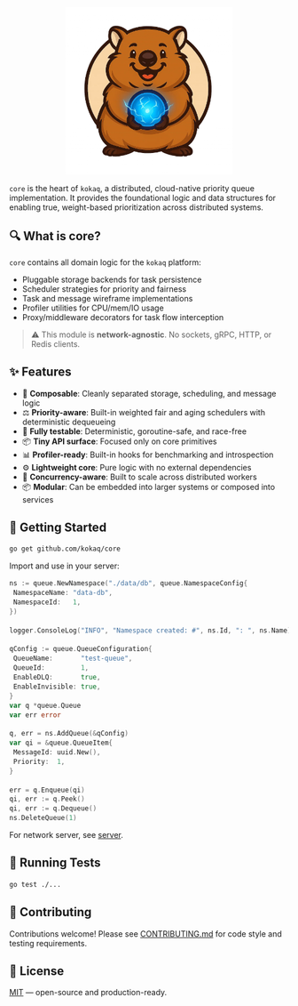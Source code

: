 <div align="center">
  <img height="300" src="https://github.com/kokaq/.github/blob/main/kokaq-core.png?raw=true" alt="cute quokka as kokaq logo"/>
</div>

`core` is the heart of `kokaq`, a distributed, cloud-native priority queue implementation. It provides the foundational logic and data structures for enabling true, weight-based prioritization across distributed systems.

<!-- [![Go Reference](https://pkg.go.dev/badge/github.com/kokaq/core.svg)](https://pkg.go.dev/github.com/kokaq/core) -->
<!-- [![Tests](https://github.com/kokaq/core/actions/workflows/test.yml/badge.svg)](https://github.com/kokaq/core/actions/workflows/test.yml) -->

## 🔍 What is core?

`core` contains all domain logic for the `kokaq` platform:

- Pluggable storage backends for task persistence
- Scheduler strategies for priority and fairness
- Task and message wireframe implementations
- Profiler utilities for CPU/mem/IO usage
- Proxy/middleware decorators for task flow interception

> ⚠️ This module is **network-agnostic**. No sockets, gRPC, HTTP, or Redis clients.

## ✨ Features

- 🧩 **Composable**: Cleanly separated storage, scheduling, and message logic
- ⚖️ **Priority-aware**: Built-in weighted fair and aging schedulers with deterministic dequeueing
- 🧪 **Fully testable**: Deterministic, goroutine-safe, and race-free
- 📦 **Tiny API surface**: Focused only on core primitives
- 📊 **Profiler-ready**: Built-in hooks for benchmarking and introspection
- ⚙️ **Lightweight core**: Pure logic with no external dependencies
- 🧵 **Concurrency-aware**: Built to scale across distributed workers
- 📦 **Modular**: Can be embedded into larger systems or composed into services

## 🚀 Getting Started

```bash
go get github.com/kokaq/core
```

Import and use in your server:

```go
ns := queue.NewNamespace("./data/db", queue.NamespaceConfig{
 NamespaceName: "data-db",
 NamespaceId:   1,
})

logger.ConsoleLog("INFO", "Namespace created: #", ns.Id, ": ", ns.Name)

qConfig := queue.QueueConfiguration{
 QueueName:       "test-queue",
 QueueId:         1,
 EnableDLQ:       true,
 EnableInvisible: true,
}
var q *queue.Queue
var err error

q, err = ns.AddQueue(&qConfig)
var qi = &queue.QueueItem{
 MessageId: uuid.New(),
 Priority:  1,
}

err = q.Enqueue(qi)
qi, err := q.Peek()
qi, err := q.Dequeue()
ns.DeleteQueue(1)
```

For network server, see [server](https://github.com/kokaq/server).

## 🧪 Running Tests

```bash
go test ./...
```

## 🧱 Contributing

Contributions welcome! Please see [CONTRIBUTING.md](./CONTRIBUTING.md) for code style and testing requirements.

## 📜 License

[MIT](./LICENSE) — open-source and production-ready.
